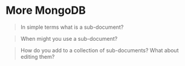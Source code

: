 # More MongoDB

> In simple terms what is a sub-document?

> When might you use a sub-document?

> How do you add to a collection of sub-documents? What about editing them?
